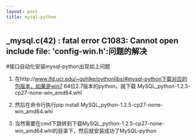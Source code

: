 ```yaml
---
layout: post
title: mysql-python
---
```

## _mysql.c(42) : fatal error C1083: Cannot open include file: 'config-win.h':问题的解决
#接口自动化安装mysql-python出现如上问题

1. 在http://www.lfd.uci.edu/~gohlke/pythonlibs/#mysql-python下载对应的包版本，如果是win7 64位2.7版本的python，就下载
MySQL_python-1.2.5-cp27-none-win_amd64.whl

2. 然后在命令行执行pip install MySQL_python-1.2.5-cp27-none-win_amd64.whl

3. 当然需要在cmd下跳转到下载MySQL_python-1.2.5-cp27-none-win_amd64.whl的目录下，然后就安装成功了MySQL-python
